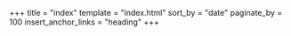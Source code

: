 +++
title = "index"
template = "index.html"
sort_by = "date"
paginate_by = 100
insert_anchor_links = "heading"
+++
